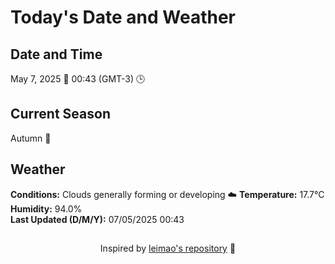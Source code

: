  # Today's Date and Weather
    
## Date and Time
May 7, 2025 📅
00:43 (GMT-3) 🕒

## Current Season
Autumn 🍂
## Weather 
**Conditions:** Clouds generally forming or developing ☁️
**Temperature:** 17.7°C  
**Humidity:** 94.0%  
**Last Updated (D/M/Y):** 07/05/2025 00:43
##
<div align="center">Inspired by <a href="https://github.com/leimao/What-Is-The-Date-Today">leimao's repository</a> 🌱</div>
